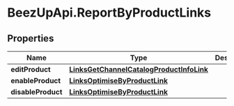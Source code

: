 # BeezUpApi.ReportByProductLinks

## Properties
Name | Type | Description | Notes
------------ | ------------- | ------------- | -------------
**editProduct** | [**LinksGetChannelCatalogProductInfoLink**](LinksGetChannelCatalogProductInfoLink.md) |  | [optional] 
**enableProduct** | [**LinksOptimiseByProductLink**](LinksOptimiseByProductLink.md) |  | [optional] 
**disableProduct** | [**LinksOptimiseByProductLink**](LinksOptimiseByProductLink.md) |  | [optional] 


